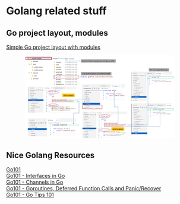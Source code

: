 # Golang related stuff

## Go project layout, modules

[Simple Go project layout with modules](https://eli.thegreenplace.net/2019/simple-go-project-layout-with-modules/)

<p align="center">
<img src="../images/golang-1.png" width="80%">
</p>

## Nice Golang Resources

[Go101](https://go101.org/article/101.html)  
[Go101 - Interfaces in Go](https://go101.org/article/interface.html)  
[Go101 - Channels in Go](https://go101.org/article/channel.html)   
[Go101 - Goroutines, Deferred Function Calls and Panic/Recover](https://go101.org/article/control-flows-more.html)   
[Go101 - Go Tips 101](https://go101.org/article/tips.html)